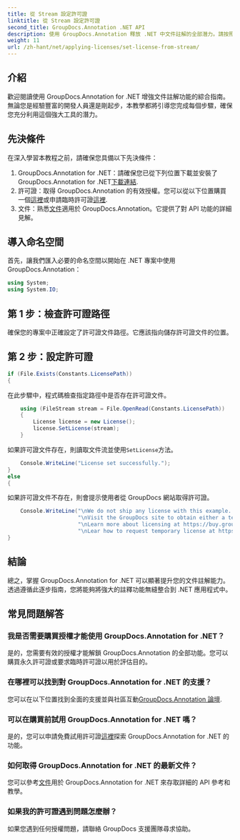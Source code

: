 ```yaml
---
title: 從 Stream 設定許可證
linktitle: 從 Stream 設定許可證
second_title: GroupDocs.Annotation .NET API
description: 使用 GroupDocs.Annotation 釋放 .NET 中文件註解的全部潛力。請按照我們的逐步指南進行無縫整合。
weight: 11
url: /zh-hant/net/applying-licenses/set-license-from-stream/
---
```

## 介紹
歡迎閱讀使用 GroupDocs.Annotation for .NET 增強文件註解功能的綜合指南。無論您是經驗豐富的開發人員還是剛起步，本教學都將引導您完成每個步驟，確保您充分利用這個強大工具的潛力。
## 先決條件
在深入學習本教程之前，請確保您具備以下先決條件：
1.  GroupDocs.Annotation for .NET：請確保您已從下列位置下載並安裝了 GroupDocs.Annotation for .NET[下載連結](https://releases.groupdocs.com/annotation/net/).
2. 許可證：取得 GroupDocs.Annotation 的有效授權。您可以從以下位置購買一個[這裡](https://purchase.groupdocs.com/buy)或申請臨時許可證[這裡](https://purchase.groupdocs.com/temporary-license/).
3. 文件：熟悉[文件](https://tutorials.groupdocs.com/annotation/net/)適用於 GroupDocs.Annotation。它提供了對 API 功能的詳細見解。

## 導入命名空間
首先，讓我們匯入必要的命名空間以開始在 .NET 專案中使用 GroupDocs.Annotation：
```csharp
using System;
using System.IO;
```

## 第 1 步：檢查許可證路徑
確保您的專案中正確設定了許可證文件路徑。它應該指向儲存許可證文件的位置。
## 第 2 步：設定許可證
```csharp
if (File.Exists(Constants.LicensePath))
{
```
在此步驟中，程式碼檢查指定路徑中是否存在許可證文件。
```csharp
    using (FileStream stream = File.OpenRead(Constants.LicensePath))
    {
        License license = new License();
        license.SetLicense(stream);
    }
```
如果許可證文件存在，則讀取文件流並使用`SetLicense`方法。
```csharp
    Console.WriteLine("License set successfully.");
}
else
{
```
如果許可證文件不存在，則會提示使用者從 GroupDocs 網站取得許可證。
```csharp
    Console.WriteLine("\nWe do not ship any license with this example. " +
                      "\nVisit the GroupDocs site to obtain either a temporary or permanent license. " +
                      "\nLearn more about licensing at https://buy.groupdocs.com/faqs/licensing。 ” +
                      "\nLear how to request temporary license at https://buy.groupdocs.com/temporary-license。
}
```

## 結論
總之，掌握 GroupDocs.Annotation for .NET 可以顯著提升您的文件註解能力。透過遵循此逐步指南，您將能夠將強大的註釋功能無縫整合到 .NET 應用程式中。
## 常見問題解答
### 我是否需要購買授權才能使用 GroupDocs.Annotation for .NET？
是的，您需要有效的授權才能解鎖 GroupDocs.Annotation 的全部功能。您可以購買永久許可證或要求臨時許可證以用於評估目的。
### 在哪裡可以找到對 GroupDocs.Annotation for .NET 的支援？
您可以在以下位置找到全面的支援並與社區互動[GroupDocs.Annotation 論壇](https://forum.groupdocs.com/c/annotation/10).
### 可以在購買前試用 GroupDocs.Annotation for .NET 嗎？
是的，您可以申請免費試用許可證[這裡](https://releases.groupdocs.com/)探索 GroupDocs.Annotation for .NET 的功能。
### 如何取得 GroupDocs.Annotation for .NET 的最新文件？
您可以參考[文件](https://tutorials.groupdocs.com/annotation/net/)用於 GroupDocs.Annotation for .NET 來存取詳細的 API 參考和教學。
### 如果我的許可證遇到問題怎麼辦？
如果您遇到任何授權問題，請聯絡 GroupDocs 支援團隊尋求協助。
